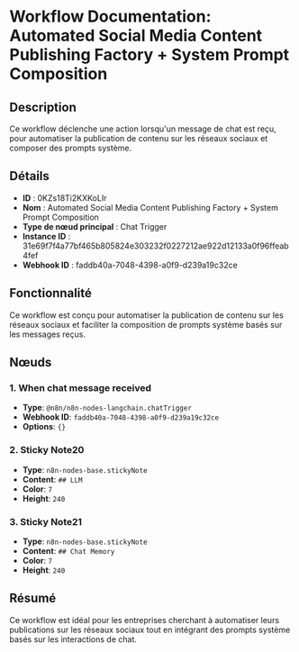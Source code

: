 # Workflow Documentation: Automated Social Media Content Publishing Factory + System Prompt Composition

## Description
Ce workflow déclenche une action lorsqu'un message de chat est reçu, pour automatiser la publication de contenu sur les réseaux sociaux et composer des prompts système.

## Détails
- **ID** : 0KZs18Ti2KXKoLIr
- **Nom** : Automated Social Media Content Publishing Factory + System Prompt Composition
- **Type de nœud principal** : Chat Trigger
- **Instance ID** : 31e69f7f4a77bf465b805824e303232f0227212ae922d12133a0f96ffeab4fef
- **Webhook ID** : faddb40a-7048-4398-a0f9-d239a19c32ce

## Fonctionnalité
Ce workflow est conçu pour automatiser la publication de contenu sur les réseaux sociaux et faciliter la composition de prompts système basés sur les messages reçus.

## Nœuds

### 1. When chat message received
- **Type**: `@n8n/n8n-nodes-langchain.chatTrigger`
- **Webhook ID**: `faddb40a-7048-4398-a0f9-d239a19c32ce`
- **Options**: `{}`

### 2. Sticky Note20
- **Type**: `n8n-nodes-base.stickyNote`
- **Content**: `## LLM`
- **Color**: `7`
- **Height**: `240`

### 3. Sticky Note21
- **Type**: `n8n-nodes-base.stickyNote`
- **Content**: `## Chat Memory`
- **Color**: `7`
- **Height**: `240`

## Résumé
Ce workflow est idéal pour les entreprises cherchant à automatiser leurs publications sur les réseaux sociaux tout en intégrant des prompts système basés sur les interactions de chat.
